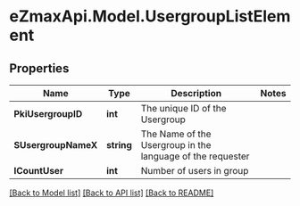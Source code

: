 
# eZmaxApi.Model.UsergroupListElement

## Properties

Name | Type | Description | Notes
------------ | ------------- | ------------- | -------------
**PkiUsergroupID** | **int** | The unique ID of the Usergroup | 
**SUsergroupNameX** | **string** | The Name of the Usergroup in the language of the requester | 
**ICountUser** | **int** | Number of users in group | 

[[Back to Model list]](../README.md#documentation-for-models)
[[Back to API list]](../README.md#documentation-for-api-endpoints)
[[Back to README]](../README.md)

